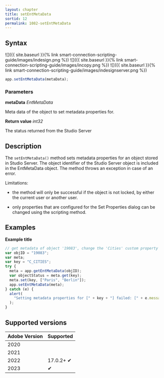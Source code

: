 ```yaml
---
layout: chapter
title: setEntMetaData
sortid: 12
permalink: 1082-setEntMetaData
---
```


## Syntax

![]({{ site.baseurl }}{% link smart-connection-scripting-guide/images/indesign.png %}) ![]({{ site.baseurl }}{% link smart-connection-scripting-guide/images/incopy.png %}) ![]({{ site.baseurl }}{% link smart-connection-scripting-guide/images/indesignserver.png %})

```javascript
app.setEntMetaData(metaData);
```

### Parameters

**metaData** _EntMetaData_

Meta data of the object to set metadata properties for.

**Return value** _int32_

The status returned from the Studio Server

## Description

The `setEntMetaData()` method sets metadata properties for an object stored in Studio Server. The object identifier of the Studio Server object is included in the EntMetaData object. The method throws an exception in case of an error.

Limitations:

- the method will only be successful if the object is not locked, by either the current user or another user.

- only properties that are configured for the Set Properties dialog can be changed using the scripting method.

## Examples

**Example title**

```javascript
// get metadata of object '19083', change the 'Cities' custom property of type multilist and set the metadata on the server object.
var objID = "19083";
var meta;
var key = "C_CITIES";
try {
  meta = app.getEntMetaData(objID);
  var objectStatus = meta.get(key);
  meta.set(key, ["Paris", "Berlin"]);
  app.setEntMetaData(meta);
} catch (e) {
  alert(
    "Setting metadata properties for [" + key + "] failed: [" + e.message + "]."
  );
}
```

## Supported versions

| Adobe Version | Supported |
| ------------- | --------- |
| 2020          |           |
| 2021          |           |
| 2022          | 17.0.2+ ✔ |
| 2023          | ✔         |
